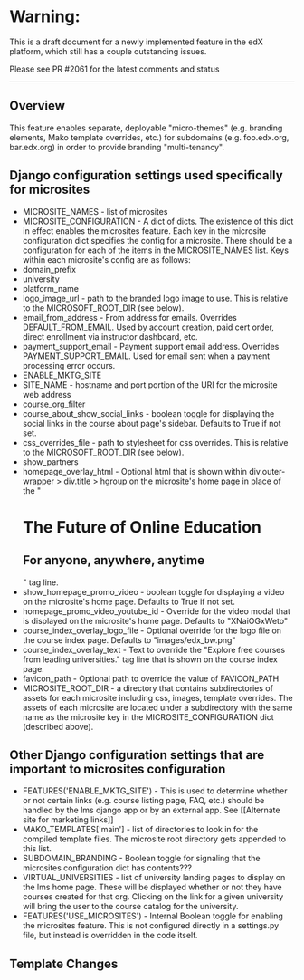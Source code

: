 # Warning:
This is a draft document for a newly implemented feature in the edX platform, which still has a couple outstanding issues.

Please see PR #2061 for the latest comments and status
***
## Overview

This feature enables separate, deployable "micro-themes" (e.g. branding elements, Mako template overrides, etc.) for subdomains (e.g. foo.edx.org, bar.edx.org) in order to provide branding "multi-tenancy".

## Django configuration settings used specifically for microsites

* MICROSITE_NAMES - list of microsites
* MICROSITE_CONFIGURATION - A dict of dicts. The existence of this dict in effect enables the microsites feature. Each key in the microsite configuration dict specifies the config for a microsite. There should be a configuration for each of the items in the MICROSITE_NAMES list. Keys within each microsite's config are as follows:
 * domain_prefix 
 * university 
 * platform_name 
 * logo_image_url - path to the branded logo image to use. This is relative to the MICROSOFT_ROOT_DIR (see below).
 * email_from_address - From address for emails. Overrides DEFAULT_FROM_EMAIL. Used by account creation, paid cert order, direct enrollment via instructor dashboard, etc.
 * payment_support_email - Payment support email address. Overrides PAYMENT_SUPPORT_EMAIL. Used for email sent when a payment processing error occurs.
 * ENABLE_MKTG_SITE 
 * SITE_NAME - hostname and port portion of the URI for the microsite web address
 * course_org_filter 
 * course_about_show_social_links - boolean toggle for displaying the social links in the course about page's sidebar. Defaults to True if not set.
 * css_overrides_file - path to stylesheet for css overrides. This is relative to the MICROSOFT_ROOT_DIR (see below).
 * show_partners 
 * homepage_overlay_html - Optional html that is shown within div.outer-wrapper > div.title > hgroup on the microsite's home page in place of the "<h1>The Future of Online Education</h1><h2>For anyone, anywhere, anytime</h2>" tag line.
 * show_homepage_promo_video - boolean toggle for displaying a video on the microsite's home page. Defaults to True if not set.
 * homepage_promo_video_youtube_id - Override for the video modal that is displayed on the microsite's home page. Defaults to "XNaiOGxWeto"
 * course_index_overlay_logo_file - Optional override for the logo file on the course index page. Defaults to "images/edx_bw.png"
 * course_index_overlay_text - Text to override the "Explore free courses from leading universities." tag line that is shown on the course index page.
 * favicon_path - Optional path to override the value of FAVICON_PATH
* MICROSITE_ROOT_DIR - a directory that contains subdirectories of assets for each microsite including css, images, template overrides. The assets of each microsite are located under a subdirectory with the same name as the microsite key in the MICROSITE_CONFIGURATION dict (described above).

## Other Django configuration settings that are important to microsites configuration

* FEATURES('ENABLE_MKTG_SITE') - This is used to determine whether or not certain links (e.g. course listing page, FAQ, etc.) should be handled by the lms django app or by an external app. See [[Alternate site for marketing links]]
* MAKO_TEMPLATES['main'] - list of directories to look in for the compiled template files. The microsite root directory gets appended to this list.
* SUBDOMAIN_BRANDING - Boolean toggle for signaling that the microsites configuration dict has contents???
* VIRTUAL_UNIVERSITIES - list of university landing pages to display on the lms home page. These will be displayed whether or not they have courses created for that org. Clicking on the link for a given university will bring the user to the course catalog for the university.
* FEATURES('USE_MICROSITES') - Internal Boolean toggle for enabling the microsites feature. This is not configured directly in a settings.py file, but instead is overridden in the code itself.

## Template Changes